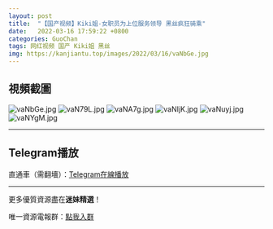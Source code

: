 ```yaml
---
layout: post
title:  "【国产视频】Kiki姐-女职员为上位服务领导 黑丝疯狂骑乘"
date:   2022-03-16 17:59:22 +0800
categories: GuoChan
tags: 网红视频 国产 Kiki姐 黑丝
img: https://kanjiantu.top/images/2022/03/16/vaNbGe.jpg
---
```



## 視頻截圖

![vaNbGe.jpg](https://kanjiantu.top/images/2022/03/16/vaNbGe.jpg)
![vaN79L.jpg](https://kanjiantu.top/images/2022/03/16/vaN79L.jpg)
![vaNA7g.jpg](https://kanjiantu.top/images/2022/03/16/vaNA7g.jpg)
![vaNIjK.jpg](https://kanjiantu.top/images/2022/03/16/vaNIjK.jpg)
![vaNuyj.jpg](https://kanjiantu.top/images/2022/03/16/vaNuyj.jpg)
![vaNYgM.jpg](https://kanjiantu.top/images/2022/03/16/vaNYgM.jpg)

* * *
## Telegram播放

直通車（需翻墻）：[Telegram在線播放](https://t.me/mimeijingxuan/62)

* * *
更多優質資源盡在**迷妹精選**！

唯一資源電報群：[點我入群](https://t.me/mimeijingxuan)


